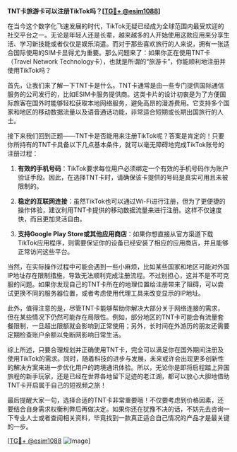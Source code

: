 **TNT卡旅游卡可以注册TikTok吗？[[TG💪+ @esim1088](https://t.me/s/esim1088)]**

在当今这个数字化飞速发展的时代，TikTok无疑已经成为全球范围内最受欢迎的社交平台之一。无论是年轻人还是长辈，越来越多的人开始使用这款应用来分享生活、学习新技能或者仅仅是娱乐消遣。而对于那些喜欢旅行的人来说，拥有一张适合国际使用的SIM卡显得尤为重要。那么问题来了：如果你正在使用TNT卡（Travel Network Technology卡），也就是所谓的“旅游卡”，你能顺利地注册并使用TikTok吗？

首先，让我们来了解一下TNT卡是什么。TNT卡通常是由一些专门提供国际通信服务的公司发行的，比如ESIM卡服务提供商。这类卡片的设计初衷是为了方便国际旅客在国外时能够轻松获取本地网络服务，避免高昂的漫游费用。它支持多个国家和地区的移动数据流量以及语音通话功能，非常适合短期或长期出国旅行的人士。

接下来我们回到正题——TNT卡是否能用来注册TikTok呢？答案是肯定的！只要你所持有的TNT卡具备以下几点基本条件，就可以毫无障碍地完成TikTok账号的注册过程：

1. **有效的手机号码**：TikTok要求每位用户必须绑定一个有效的手机号码作为账户验证手段。因此，在选择TNT卡时，请确保该卡提供的号码是真实可用且未被限制的。
   
2. **稳定的互联网连接**：虽然TikTok也可以通过Wi-Fi进行注册，但为了更便捷的操作体验，建议利用TNT卡提供的移动数据流量来进行注册。这样不仅速度快，而且更加灵活自由。

3. **支持Google Play Store或其他应用商店**：如果你想直接从官方渠道下载TikTok应用程序，则需要保证你的设备已经安装了相应的应用商店，并且能够正常访问这些平台。

当然，在实际操作过程中可能会遇到一些小麻烦，比如某些国家和地区可能对外国IP地址存在限制措施，导致无法顺利完成注册流程。不过别担心，这并不是不可克服的问题。如果你发现自己的TNT卡所在的地理位置给注册带来了阻碍，可以尝试更换不同的服务器位置，或者考虑使用代理工具来改变显示的IP地址。

此外，值得注意的是，尽管TNT卡能够帮助你解决大部分关于网络连接的需求，但在某些情况下仍然可能存在局限性。例如，部分地区的TNT卡可能会有流量套餐限制，一旦超出限额就会影响到正常使用；另外，长时间在外游历的朋友还需要定期检查账户余额以免断网影响日常生活。

综上所述，只要合理规划并正确使用TNT卡，完全可以满足你在国外期间注册及使用TikTok的需求。同时，随着科技的进步与发展，未来或许会出现更多创新性的解决方案来进一步优化用户的跨境通讯体验。所以，无论你是即将启程踏上异国旅程的新手玩家，还是已经在世界各地留下足迹的老江湖，都可以放心大胆地借助TNT卡开启属于自己的短视频之旅！

最后提醒大家一句，选择合适的TNT卡非常重要哦！不仅要考虑到价格因素，还要结合自身需求权衡利弊后再做决定。如果你还在犹豫不决的话，不妨先去咨询一下专业人士或者查阅相关资料，毕竟找到一款真正适合自己情况的产品才是最关键的一步。

[[TG💪+ @esim1088](https://t.me/s/esim1088) ![Image](https://i.postimg.cc/4NQfJmqS/Snipaste-2025-05-13-00-14-12.png)]